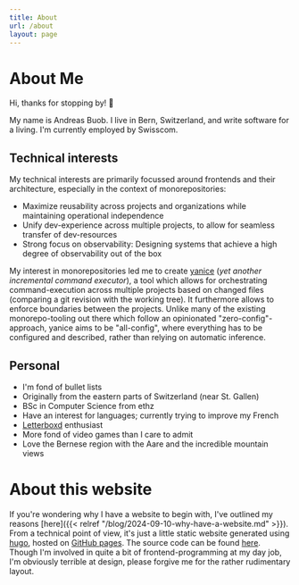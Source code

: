 ```yaml
---
title: About
url: /about
layout: page
---
```


# About Me

Hi, thanks for stopping by! 👋

My name is Andreas Buob. I live in Bern, Switzerland, and write software for a living. I'm currently employed by Swisscom.

## Technical interests

My technical interests are primarily focussed around frontends and their architecture, especially in the context of monorepositories:

-   Maximize reusability across projects and organizations while maintaining operational independence
-   Unify dev-experience across multiple projects, to allow for seamless transfer of dev-resources
-   Strong focus on observability: Designing systems that achieve a high degree of observability out of the box

My interest in monorepositories led me to create [yanice](https://github.com/abuob/yanice) (_yet another incremental command executor_), a tool which allows for orchestrating
command-execution across multiple projects based on changed files (comparing a git revision with the working tree).
It furthermore allows to enforce boundaries between the projects.
Unlike many of the existing monorepo-tooling out there which follow an opinionated "zero-config"-approach, yanice aims to be "all-config",
where everything has to be configured and described, rather than relying on automatic inference.

## Personal

-   I'm fond of bullet lists
-   Originally from the eastern parts of Switzerland (near St. Gallen)
-   BSc in Computer Science from ethz
-   Have an interest for languages; currently trying to improve my French
-   [Letterboxd](https://letterboxd.com/) enthusiast
-   More fond of video games than I care to admit
-   Love the Bernese region with the Aare and the incredible mountain views

# About this website

If you're wondering why I have a website to begin with, I've outlined my reasons [here]({{< relref "/blog/2024-09-10-why-have-a-website.md" >}}).
From a technical point of view, it's just a little static website generated using [hugo](https://gohugo.io/), hosted on [GitHub pages](https://pages.github.com/).
The source code can be found [here](https://github.com/abuob/abuob.github.io).
Though I'm involved in quite a bit of frontend-programming at my day job, I'm obviously terrible at design,
please forgive me for the rather rudimentary layout.
